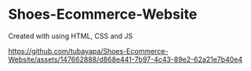 # Shoes-Ecommerce-Website
Created with using HTML, CSS and JS

https://github.com/tubayapa/Shoes-Ecommerce-Website/assets/147662888/d868e441-7b97-4c43-89e2-62a21e7b40e4

